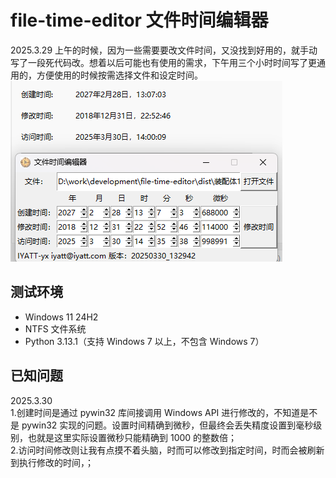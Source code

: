 # file-time-editor 文件时间编辑器

2025.3.29
上午的时候，因为一些需要要改文件时间，又没找到好用的，就手动写了一段死代码改。想着以后可能也有使用的需求，下午用三个小时时间写了更通用的，方便使用的时候按需选择文件和设定时间。  
![alt text](doc/img/image.png)

## 测试环境

* Windows 11 24H2
* NTFS 文件系统
* Python 3.13.1（支持 Windows 7 以上，不包含 Windows 7）

## 已知问题

2025.3.30  
1.创建时间是通过 pywin32 库间接调用 Windows API 进行修改的，不知道是不是 pywin32 实现的问题。设置时间精确到微秒，但最终会丢失精度设置到毫秒级别，也就是这里实际设置微秒只能精确到 1000 的整数倍；  
2.访问时间修改则让我有点摸不着头脑，时而可以修改到指定时间，时而会被刷新到执行修改的时间，；  